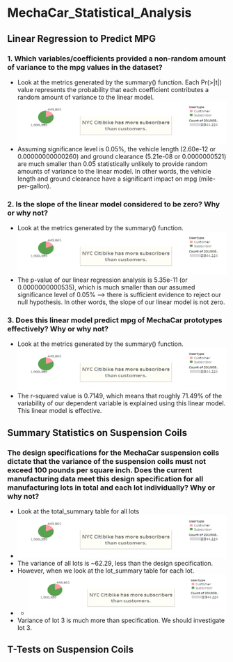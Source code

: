 # MechaCar_Statistical_Analysis
## Linear Regression to Predict MPG
### 1. Which variables/coefficients provided a non-random amount of variance to the mpg values in the dataset?
- Look at the metrics generated by the summary() function. Each Pr(>|t|) value represents the probability that each coefficient contributes a random amount of variance to the linear model.
![alt text](https://github.com/giseledoan/bikesharing/blob/main/images/customer_types.png)
- Assuming significance level is 0.05%, the vehicle length (2.60e-12 or 0.00000000000260) and ground clearance (5.21e-08 or 0.0000000521) are much smaller than 0.05 statistically unlikely to provide random amounts of variance to the linear model. In other words, the vehicle length and ground clearance have a significant impact on mpg (mile-per-gallon).
### 2. Is the slope of the linear model considered to be zero? Why or why not?
- Look at the metrics generated by the summary() function.
![alt text](https://github.com/giseledoan/bikesharing/blob/main/images/customer_types.png)
- The p-value of our linear regression analysis is 5.35e-11 (or 0.0000000000535), which is much smaller than our assumed significance level of 0.05% --> there is sufficient evidence to reject our null hypothesis. In other words, the slope of our linear model is not zero.
### 3. Does this linear model predict mpg of MechaCar prototypes effectively? Why or why not?
- Look at the metrics generated by the summary() function.
![alt text](https://github.com/giseledoan/bikesharing/blob/main/images/customer_types.png)
- The r-squared value is 0.7149, which means that roughly 71.49% of the variability of our dependent variable is explained using this linear model. This linear model is effective.

## Summary Statistics on Suspension Coils
### The design specifications for the MechaCar suspension coils dictate that the variance of the suspension coils must not exceed 100 pounds per square inch. Does the current manufacturing data meet this design specification for all manufacturing lots in total and each lot individually? Why or why not?
- Look at the total_summary table for all lots
- ![alt text](https://github.com/giseledoan/bikesharing/blob/main/images/customer_types.png)
- The variance of all lots is ~62.29, less than the design specification. 
- However, when we look at the lot_summary table for each lot. 
- - ![alt text](https://github.com/giseledoan/bikesharing/blob/main/images/customer_types.png)
- Variance of lot 3 is much more than specification. We should investigate lot 3. 

## T-Tests on Suspension Coils
